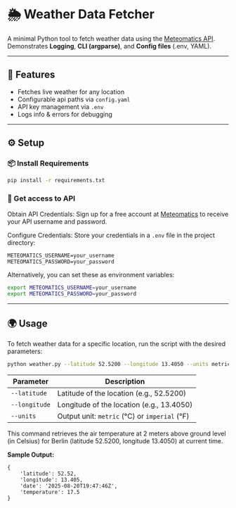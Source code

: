 # 🌦 Weather Data Fetcher

A minimal Python tool to fetch weather data using the [Meteomatics API](https://www.meteomatics.com/en/weather-api).  
Demonstrates **Logging**, **CLI (argparse)**, and **Config files** (.env, YAML).

---
## 🚀 Features
- Fetches live weather for any location
- Configurable api paths via ``config.yaml``
- API key management via ``.env``
- Logs info & errors for debugging

---
## ⚙️ Setup

### 📦 Install Requirements
```bash
pip install -r requirements.txt
```

### 🔑 Get access to API

Obtain API Credentials: Sign up for a free account at 
[Meteomatics](https://www.meteomatics.com/en/api/getting-started) to receive your 
API username and password.

Configure Credentials: Store your credentials in a ``.env`` file in the project directory:

```
METEOMATICS_USERNAME=your_username
METEOMATICS_PASSWORD=your_password
```

Alternatively, you can set these as environment variables:
```bash
export METEOMATICS_USERNAME=your_username
export METEOMATICS_PASSWORD=your_password
```

---
## 🌍 Usage

To fetch weather data for a specific location, run the script with 
the desired parameters:

```bash
python weather.py --latitude 52.5200 --longitude 13.4050 --units metric
```

| Parameter     | Description                                                      |
|---------------| ---------------------------------------------------------------- |
| `--latitude`  | Latitude of the location (e.g., 52.5200)                         |
| `--longitude` | Longitude of the location (e.g., 13.4050)                        |
| `--units`     | Output unit: `metric` (°C) or `imperial` (°F)                    |


This command retrieves the air temperature at 2 meters above ground level 
(in Celsius) for Berlin (latitude 52.5200, longitude 13.4050) at current time.

**Sample Output:**
```
{
    'latitude': 52.52, 
    'longitude': 13.405, 
    'date': '2025-08-20T19:47:46Z', 
    'temperature': 17.5
}
```

